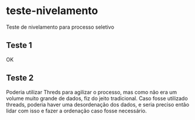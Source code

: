 # teste-nivelamento
Teste de nivelamento para processo seletivo

## Teste 1
OK

## Teste 2
Poderia utilizar Threds para agilizar o processo, mas como não era um volume muito grande de dados, fiz do jeito tradicional. Caso fosse utilizado threads, poderia haver uma desordenação dos dados, e seria preciso então lidar com isso e fazer a ordenação caso fosse necessário.
